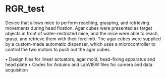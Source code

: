 # RGR_test
Device that allows mice to perform reaching, grasping, and retrieving movements during head fixation. Agar cubes were presented as target objects in front of water-restricted mice, and the mice were able to reach, grasp, and retrieve them with their forelimb. The agar cubes were supplied by a custom-made automatic dispenser, which uses a microcontroller to control the two motors to push out the agar cubes.

• Design files for linear actuators, agar mold, head-fixing apparatus and head plate
• Codes for Arduino and LabVIEW files for camera and data acquisition
